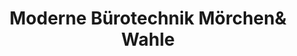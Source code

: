 ---
title: "Moderne Bürotechnik Mörchen& Wahle"
url: /arnsberg/moderne-buerotechnik-moerchenund-wahle/
shop: Schreibwaren
---